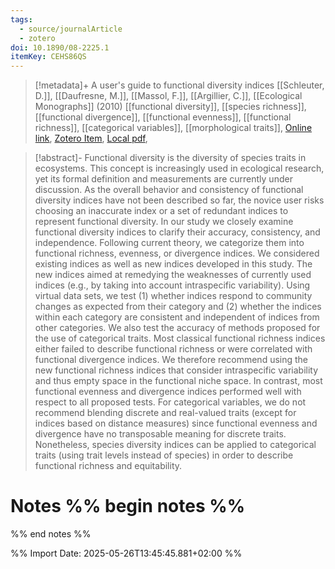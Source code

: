 ```yaml
---
tags:
  - source/journalArticle
  - zotero
doi: 10.1890/08-2225.1
itemKey: CEHS86QS
---
```

>[!metadata]+
> A user's guide to functional diversity indices
> [[Schleuter, D.]], [[Daufresne, M.]], [[Massol, F.]], [[Argillier, C.]], 
> [[Ecological Monographs]] (2010)
> [[functional diversity]], [[species richness]], [[functional divergence]], [[functional evenness]], [[functional richness]], [[categorical variables]], [[morphological traits]], 
> [Online link](https://onlinelibrary.wiley.com/doi/abs/10.1890/08-2225.1), [Zotero Item](zotero://select/library/items/CEHS86QS), [Local pdf](file://C:/Users/aburg/Documents/references/zotero/storage/WWJ32X8I/Schleuter2010_usersguide.pdf), 

>[!abstract]-
>Functional diversity is the diversity of species traits in ecosystems. This concept is increasingly used in ecological research, yet its formal definition and measurements are currently under discussion. As the overall behavior and consistency of functional diversity indices have not been described so far, the novice user risks choosing an inaccurate index or a set of redundant indices to represent functional diversity. In our study we closely examine functional diversity indices to clarify their accuracy, consistency, and independence. Following current theory, we categorize them into functional richness, evenness, or divergence indices. We considered existing indices as well as new indices developed in this study. The new indices aimed at remedying the weaknesses of currently used indices (e.g., by taking into account intraspecific variability). Using virtual data sets, we test (1) whether indices respond to community changes as expected from their category and (2) whether the indices within each category are consistent and independent of indices from other categories. We also test the accuracy of methods proposed for the use of categorical traits. Most classical functional richness indices either failed to describe functional richness or were correlated with functional divergence indices. We therefore recommend using the new functional richness indices that consider intraspecific variability and thus empty space in the functional niche space. In contrast, most functional evenness and divergence indices performed well with respect to all proposed tests. For categorical variables, we do not recommend blending discrete and real-valued traits (except for indices based on distance measures) since functional evenness and divergence have no transposable meaning for discrete traits. Nonetheless, species diversity indices can be applied to categorical traits (using trait levels instead of species) in order to describe functional richness and equitability.

# Notes %% begin notes %%

%% end notes %%




%% Import Date: 2025-05-26T13:45:45.881+02:00 %%
